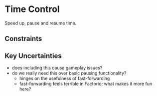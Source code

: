 # Time Control

Speed up, pause and resume time.

## Constraints

## Key Uncertainties

- does including this cause gameplay issues?
- do we really need this over basic pausing functionality?
  - hinges on the usefulness of fast-forwarding
  - fast-forwarding feels terrible in Factorio; what makes it more fun here?
